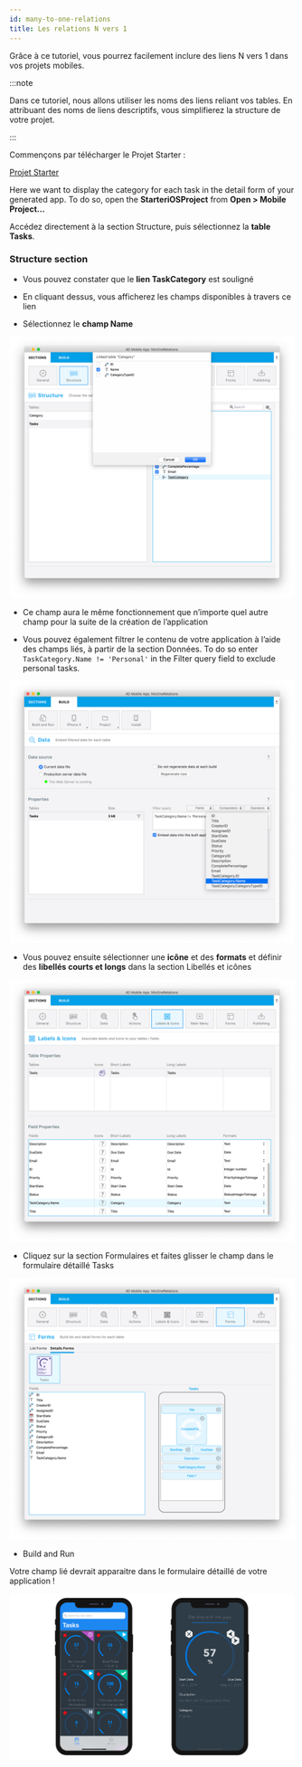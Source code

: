 ```yaml
---
id: many-to-one-relations
title: Les relations N vers 1
---
```



Grâce à ce tutoriel, vous pourrez facilement inclure des liens N vers 1 dans vos projets mobiles.

:::note

Dans ce tutoriel, nous allons utiliser les noms des liens reliant vos tables. En attribuant des noms de liens descriptifs, vous simplifierez la structure de votre projet.

:::

Commençons par télécharger le Projet Starter :

<div className="center-button">
<a className="button button--primary" href="https://github.com/4d-go-mobile/tutorial-ManyToOneRelations/releases/latest/download/tutorial-ManyToOneRelations.zip">Projet Starter</a>
</div>

Here we want to display the category for each task in the detail form of your generated app. To do so, open the **StarteriOSProject** from **Open > Mobile Project...**

Accédez directement à la section Structure, puis sélectionnez la **table Tasks**.

### Structure section

* Vous pouvez constater que le **lien TaskCategory** est souligné

* En cliquant dessus, vous afficherez les champs disponibles à travers ce lien

* Sélectionnez le **champ Name**

![Sélectionnez le lien à partir de la section Structure](img/select-link-from-structure.png)

* Ce champ aura le même fonctionnement que n’importe quel autre champ pour la suite de la création de l’application

* Vous pouvez également filtrer le contenu de votre application à l’aide des champs liés, à partir de la section Données. To do so enter `TaskCategory.Name != 'Personal'` in the Filter query field to exclude personal tasks.

 ![Champs liés depuis la section Données](img/Related-field-from-Data-section.png)

* Vous pouvez ensuite sélectionner une **icône** et des **formats** et définir des **libellés courts et longs** dans la section Libellés et icônes

![Related field from Labels and Icons section](img/related-field-from-labels-icons.png)

* Cliquez sur la section Formulaires et faites glisser le champ dans le formulaire détaillé Tasks

![Related field in Forms section](img/related-field-forms.png)

* Build and Run

Votre champ lié devrait apparaitre dans le formulaire détaillé de votre application !

![Related field in Forms section](img/final-result-n-to-one-relations.png)

